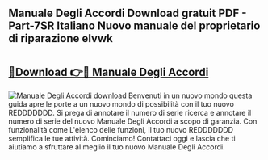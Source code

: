 ## Manuale Degli Accordi Download gratuit PDF - Part-7SR Italiano Nuovo manuale del proprietario di riparazione eIvwk

# <h2><a href="http://dffyfj.blite.top/?on=Manuale+Degli+Accordi">🔗Download 👉🔴 Manuale Degli Accordi</a></h2>

[![Manuale Degli Accordi download](https://i.imgur.com/lujVjoI.png)](http://dffyfj.blite.top/?on=Manuale+Degli+Accordi)
Benvenuti in un nuovo mondo questa guida apre le porte a un nuovo mondo di possibilità con il tuo nuovo REDDDDDDD. Si prega di annotare il numero di serie ricerca e annotare il numero di serie del nuovo Manuale Degli Accordi a scopo di garanzia. Con funzionalità come L'elenco delle funzioni, il tuo nuovo REDDDDDDD semplifica le tue attività. Cominciamo! Contattaci oggi e lascia che ti aiutiamo a sfruttare al meglio il tuo nuovo Manuale Degli Accordi.
